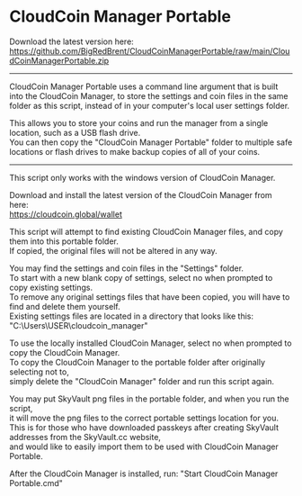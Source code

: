 # CloudCoin Manager Portable

Download the latest version here:
https://github.com/BigRedBrent/CloudCoinManagerPortable/raw/main/CloudCoinManagerPortable.zip
___

CloudCoin Manager Portable uses a command line argument that is built into the CloudCoin Manager, to store the settings and coin files in the same folder as this script, instead of in your computer's local user settings folder.

This allows you to store your coins and run the manager from a single location, such as a USB flash drive.  
You can then copy the "CloudCoin Manager Portable" folder to multiple safe locations or flash drives to make backup copies of all of your coins.
___

This script only works with the windows version of CloudCoin Manager.

Download and install the latest version of the CloudCoin Manager from here:  
https://cloudcoin.global/wallet

This script will attempt to find existing CloudCoin Manager files, and copy them into this portable folder.  
If copied, the original files will not be altered in any way.

You may find the settings and coin files in the "Settings" folder.  
To start with a new blank copy of settings, select no when prompted to copy existing settings.  
To remove any original settings files that have been copied, you will have to find and delete them yourself.  
Existing settings files are located in a directory that looks like this: "C:\Users\USER\cloudcoin_manager"

To use the locally installed CloudCoin Manager, select no when prompted to copy the CloudCoin Manager.  
To copy the CloudCoin Manager to the portable folder after originally selecting not to,  
simply delete the "CloudCoin Manager" folder and run this script again.

You may put SkyVault png files in the portable folder, and when you run the script,  
it will move the png files to the correct portable settings location for you.  
This is for those who have downloaded passkeys after creating SkyVault addresses from the SkyVault.cc website,  
and would like to easily import them to be used with CloudCoin Manager Portable.

After the CloudCoin Manager is installed, run: "Start CloudCoin Manager Portable.cmd"
